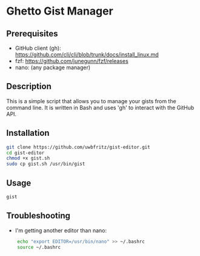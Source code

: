 # Ghetto Gist Manager

## Prerequisites
- GitHub client (gh): https://github.com/cli/cli/blob/trunk/docs/install_linux.md
- fzf: https://github.com/junegunn/fzf/releases
- nano: (any package manager)

## Description

This is a simple script that allows you to manage your gists from the command line. It is written in Bash and uses 'gh' to interact with the GitHub API.

## Installation
```Bash
git clone https://github.com/uwbfritz/gist-editor.git
cd gist-editor
chmod +x gist.sh
sudo cp gist.sh /usr/bin/gist
```

## Usage
```Bash
gist
```

## Troubleshooting
- I'm getting another editor than nano:
    
```Bash
    echo "export EDITOR=/usr/bin/nano" >> ~/.bashrc
    source ~/.bashrc
```
